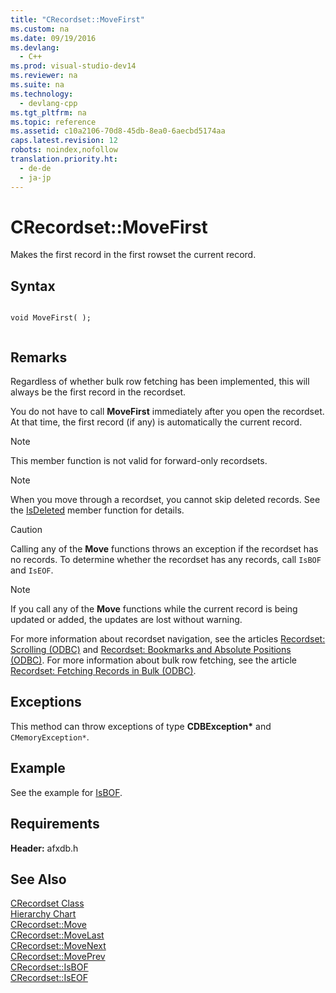 ```yaml
---
title: "CRecordset::MoveFirst"
ms.custom: na
ms.date: 09/19/2016
ms.devlang: 
  - C++
ms.prod: visual-studio-dev14
ms.reviewer: na
ms.suite: na
ms.technology: 
  - devlang-cpp
ms.tgt_pltfrm: na
ms.topic: reference
ms.assetid: c10a2106-70d8-45db-8ea0-6aecbd5174aa
caps.latest.revision: 12
robots: noindex,nofollow
translation.priority.ht: 
  - de-de
  - ja-jp
---
```

# CRecordset::MoveFirst
Makes the first record in the first rowset the current record.  
  
## Syntax  
  
```  
  
void MoveFirst( );  
  
```  
  
## Remarks  
 Regardless of whether bulk row fetching has been implemented, this will always be the first record in the recordset.  
  
 You do not have to call **MoveFirst** immediately after you open the recordset. At that time, the first record (if any) is automatically the current record.  
  
> [!NOTE]
>  This member function is not valid for forward-only recordsets.  
  
> [!NOTE]
>  When you move through a recordset, you cannot skip deleted records. See the [IsDeleted](../vs140/CRecordset--IsDeleted.md) member function for details.  
  
> [!CAUTION]
>  Calling any of the **Move** functions throws an exception if the recordset has no records. To determine whether the recordset has any records, call `IsBOF` and `IsEOF`.  
  
> [!NOTE]
>  If you call any of the **Move** functions while the current record is being updated or added, the updates are lost without warning.  
  
 For more information about recordset navigation, see the articles [Recordset: Scrolling (ODBC)](../vs140/Recordset--Scrolling--ODBC-.md) and [Recordset: Bookmarks and Absolute Positions (ODBC)](../vs140/Recordset--Bookmarks-and-Absolute-Positions--ODBC-.md). For more information about bulk row fetching, see the article [Recordset: Fetching Records in Bulk (ODBC)](../vs140/Recordset--Fetching-Records-in-Bulk--ODBC-.md).  
  
## Exceptions  
 This method can throw exceptions of type **CDBException\*** and `CMemoryException*`.  
  
## Example  
 See the example for [IsBOF](../vs140/CRecordset--IsBOF.md).  
  
## Requirements  
 **Header:** afxdb.h  
  
## See Also  
 [CRecordset Class](../vs140/CRecordset-Class.md)   
 [Hierarchy Chart](../vs140/Hierarchy-Chart.md)   
 [CRecordset::Move](../vs140/CRecordset--Move.md)   
 [CRecordset::MoveLast](../vs140/CRecordset--MoveLast.md)   
 [CRecordset::MoveNext](../vs140/CRecordset--MoveNext.md)   
 [CRecordset::MovePrev](../vs140/CRecordset--MovePrev.md)   
 [CRecordset::IsBOF](../vs140/CRecordset--IsBOF.md)   
 [CRecordset::IsEOF](../vs140/CRecordset--IsEOF.md)